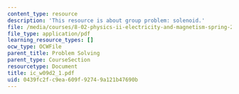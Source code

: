 ```yaml
---
content_type: resource
description: 'This resource is about group problem: solenoid.'
file: /media/courses/8-02-physics-ii-electricity-and-magnetism-spring-2007/0439fc2fc9ea609f92749a121b47690b_ic_w09d2_1.pdf
file_type: application/pdf
learning_resource_types: []
ocw_type: OCWFile
parent_title: Problem Solving
parent_type: CourseSection
resourcetype: Document
title: ic_w09d2_1.pdf
uid: 0439fc2f-c9ea-609f-9274-9a121b47690b
---
```

